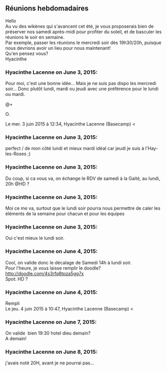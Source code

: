 ## Réunions hebdomadaires



Hello  
Au vu des wikènes qui s'avancent cet été, je vous proposerais bien de
préserver nos samedi après-midi pour profiter du soleil, et de basculer les
réunions le soir en semaine.  
Par exemple, passer les réunions le mercredi soir dès 19h30/20h, puisque nous
devrions avoir un lieu pour nous maintenant!  
Qu'en pensez vous?  
Hyacinthe



### **Hyacinthe Lacenne** on June 3, 2015:



Pour moi, c'est une bonne idée... Mais je ne suis pas dispo les mercredi  
soir... Donc plutôt lundi, mardi ou jeudi avec une préférence pour le lundi  
ou mardi.  
  
@+  
  
O.  
  
Le mer. 3 juin 2015 à 12:34, Hyacinthe Lacenne (Basecamp) &lt;



### **Hyacinthe Lacenne** on June 3, 2015:



perfect / de mon côté lundi et mieux mardi idéal car jeudi je suis à l'Hay-
les-Roses ;)



### **Hyacinthe Lacenne** on June 3, 2015:



Du coup, si ca vous va, on échange le RDV de samedi à la Gaité, au lundi,  
20h @HD ?



### **Hyacinthe Lacenne** on June 3, 2015:



Moi ce me va, surtout que le lundi soir pourra nous permettre de caler les
éléments de la semaine pour chacun et pour les équipes



### **Hyacinthe Lacenne** on June 3, 2015:



Oui c'est mieux le lundi soir.



### **Hyacinthe Lacenne** on June 4, 2015:



Cool, on valide donc le décalage de Samedi 14h à lundi soir.  
Pour l'heure, je vous laisse remplir le doodle?
<http://doodle.com/4s3rfq8tpza5gg7x>  
Spot: HD ?



### **Hyacinthe Lacenne** on June 4, 2015:



Rempli  
Le jeu. 4 juin 2015 à 10:47, Hyacinthe Lacenne (Basecamp) &lt;



### **Hyacinthe Lacenne** on June 7, 2015:



On valide  bien 19:30 hotel dieu demain?  
A demain!



### **Hyacinthe Lacenne** on June 8, 2015:



j'avais noté 20H, avant je ne pourrai pas...



